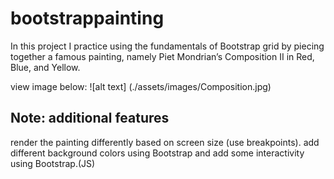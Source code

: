 # bootstrappainting
In this project I practice using the fundamentals of Bootstrap grid by piecing together a famous painting, namely Piet Mondrian’s Composition II in Red, Blue, and Yellow.

view image below:
![alt text] (./assets/images/Composition.jpg)

## Note: additional features
render the painting differently based on screen size (use breakpoints).
add different background colors using Bootstrap and
add some interactivity using Bootstrap.(JS)


